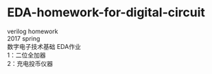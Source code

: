 EDA-homework-for-digital-circuit
====
verilog homework  
2017 spring  
数字电子技术基础 EDA作业  
1：二位全加器  
2：充电投币仪器
